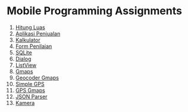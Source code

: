 # Mobile Programming Assignments
1. <a href="https://github.com/fajrinam/mobile-programming/tree/main/hitungLuas">Hitung Luas</a></n>
2. <a href="https://github.com/fajrinam/mobile-programming/tree/main/aplikasiPenjualan">Aplikasi Penjualan</a></n>
3. <a href="https://github.com/fajrinam/mobile-programming/tree/main/kalkulator">Kalkulator</a></n>
4. <a href="https://github.com/fajrinam/mobile-programming/tree/main/formPenilaian">Form Penilaian</a></n>
5. <a href="https://github.com/fajrinam/mobile-programming/tree/main/formMahasiswa">SQLite</a></n>
6. <a href="https://github.com/fajrinam/mobile-programming/tree/main/formMahasiswa">Dialog</a></n>
7. <a href="https://github.com/fajrinam/mobile-programming/tree/main/formMahasiswa">ListView</a></n>
8. <a href="#">Gmaps</a></n>
9. <a href="#">Geocoder Gmaps</a></n>
10. <a href="#">Simple GPS</a></n>
11. <a href="#">GPS Gmaps</a></n>
12. <a href="https://github.com/fajrinam/mobile-programming/tree/main/JsonParser">JSON Parser</a></n>
13. <a href="https://github.com/fajrinam/mobile-programming/tree/main/aksesKamera">Kamera</a></n>